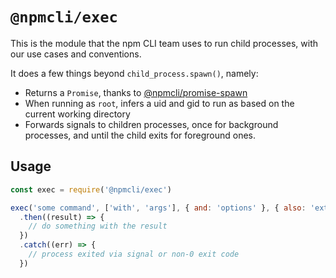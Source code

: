 # `@npmcli/exec`

This is the module that the npm CLI team uses to run child processes, with our
use cases and conventions.

It does a few things beyond `child_process.spawn()`, namely:

- Returns a `Promise`, thanks to [@npmcli/promise-spawn](https://github.com/npm/promise-spawn)
- When running as `root`, infers a uid and gid to run as based on the current working directory
- Forwards signals to children processes, once for background processes, and until the child exits for foreground ones.

## Usage

```js
const exec = require('@npmcli/exec')

exec('some command', ['with', 'args'], { and: 'options' }, { also: 'extras' })
  .then((result) => {
    // do something with the result
  })
  .catch((err) => {
    // process exited via signal or non-0 exit code
  })
```
